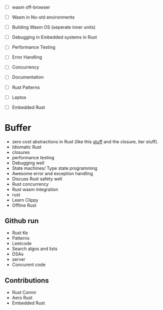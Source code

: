 - [ ] wasm off-browser
- [ ] Wasm in No-std environments
- [ ] Building Wasm OS (seperate inner units)
- [ ] Debugging in Embedded systems in Rust
- [ ] Performance Testing
- [ ] Error Handling
- [ ] Concurrency 
- [ ] Documentation
- [ ] Rust Patterns
- [ ] Leptos
- [ ] Embedded Rust


# Buffer

- zero cost abstractions in Rust (like this [stuff](https://docs.rust-embedded.org/book/static-guarantees/zero-cost-abstractions.html) and the closure, iter stuff).
- Idiomatic Rust
- closures
- performance testing
- Debugging well
- State machines/ Type state programming 
- Awesome error and exception handling
- Discuss Rust safety well
- Rust concurrency
- Rust wasm integration
- rust 
- Learn Clippy
- Offline Rust



## Github run
- Rust Ke
- Patterns
- Leetcode
- Search algos and lists
- DSAs
- server
- Concurent code



## Contributions
- Rust Comm
- Aero Rust
- Embedded Rust

